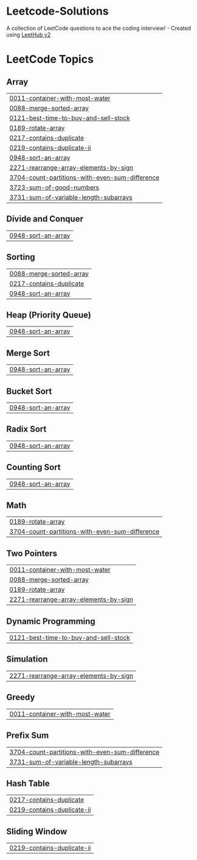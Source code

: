 # Leetcode-Solutions
A collection of LeetCode questions to ace the coding interview! - Created using [LeetHub v2](https://github.com/arunbhardwaj/LeetHub-2.0)

<!---LeetCode Topics Start-->
# LeetCode Topics
## Array
|  |
| ------- |
| [0011-container-with-most-water](https://github.com/Lakhan2003/Leetcode-Solutions/tree/master/0011-container-with-most-water) |
| [0088-merge-sorted-array](https://github.com/Lakhan2003/Leetcode-Solutions/tree/master/0088-merge-sorted-array) |
| [0121-best-time-to-buy-and-sell-stock](https://github.com/Lakhan2003/Leetcode-Solutions/tree/master/0121-best-time-to-buy-and-sell-stock) |
| [0189-rotate-array](https://github.com/Lakhan2003/Leetcode-Solutions/tree/master/0189-rotate-array) |
| [0217-contains-duplicate](https://github.com/Lakhan2003/Leetcode-Solutions/tree/master/0217-contains-duplicate) |
| [0219-contains-duplicate-ii](https://github.com/Lakhan2003/Leetcode-Solutions/tree/master/0219-contains-duplicate-ii) |
| [0948-sort-an-array](https://github.com/Lakhan2003/Leetcode-Solutions/tree/master/0948-sort-an-array) |
| [2271-rearrange-array-elements-by-sign](https://github.com/Lakhan2003/Leetcode-Solutions/tree/master/2271-rearrange-array-elements-by-sign) |
| [3704-count-partitions-with-even-sum-difference](https://github.com/Lakhan2003/Leetcode-Solutions/tree/master/3704-count-partitions-with-even-sum-difference) |
| [3723-sum-of-good-numbers](https://github.com/Lakhan2003/Leetcode-Solutions/tree/master/3723-sum-of-good-numbers) |
| [3731-sum-of-variable-length-subarrays](https://github.com/Lakhan2003/Leetcode-Solutions/tree/master/3731-sum-of-variable-length-subarrays) |
## Divide and Conquer
|  |
| ------- |
| [0948-sort-an-array](https://github.com/Lakhan2003/Leetcode-Solutions/tree/master/0948-sort-an-array) |
## Sorting
|  |
| ------- |
| [0088-merge-sorted-array](https://github.com/Lakhan2003/Leetcode-Solutions/tree/master/0088-merge-sorted-array) |
| [0217-contains-duplicate](https://github.com/Lakhan2003/Leetcode-Solutions/tree/master/0217-contains-duplicate) |
| [0948-sort-an-array](https://github.com/Lakhan2003/Leetcode-Solutions/tree/master/0948-sort-an-array) |
## Heap (Priority Queue)
|  |
| ------- |
| [0948-sort-an-array](https://github.com/Lakhan2003/Leetcode-Solutions/tree/master/0948-sort-an-array) |
## Merge Sort
|  |
| ------- |
| [0948-sort-an-array](https://github.com/Lakhan2003/Leetcode-Solutions/tree/master/0948-sort-an-array) |
## Bucket Sort
|  |
| ------- |
| [0948-sort-an-array](https://github.com/Lakhan2003/Leetcode-Solutions/tree/master/0948-sort-an-array) |
## Radix Sort
|  |
| ------- |
| [0948-sort-an-array](https://github.com/Lakhan2003/Leetcode-Solutions/tree/master/0948-sort-an-array) |
## Counting Sort
|  |
| ------- |
| [0948-sort-an-array](https://github.com/Lakhan2003/Leetcode-Solutions/tree/master/0948-sort-an-array) |
## Math
|  |
| ------- |
| [0189-rotate-array](https://github.com/Lakhan2003/Leetcode-Solutions/tree/master/0189-rotate-array) |
| [3704-count-partitions-with-even-sum-difference](https://github.com/Lakhan2003/Leetcode-Solutions/tree/master/3704-count-partitions-with-even-sum-difference) |
## Two Pointers
|  |
| ------- |
| [0011-container-with-most-water](https://github.com/Lakhan2003/Leetcode-Solutions/tree/master/0011-container-with-most-water) |
| [0088-merge-sorted-array](https://github.com/Lakhan2003/Leetcode-Solutions/tree/master/0088-merge-sorted-array) |
| [0189-rotate-array](https://github.com/Lakhan2003/Leetcode-Solutions/tree/master/0189-rotate-array) |
| [2271-rearrange-array-elements-by-sign](https://github.com/Lakhan2003/Leetcode-Solutions/tree/master/2271-rearrange-array-elements-by-sign) |
## Dynamic Programming
|  |
| ------- |
| [0121-best-time-to-buy-and-sell-stock](https://github.com/Lakhan2003/Leetcode-Solutions/tree/master/0121-best-time-to-buy-and-sell-stock) |
## Simulation
|  |
| ------- |
| [2271-rearrange-array-elements-by-sign](https://github.com/Lakhan2003/Leetcode-Solutions/tree/master/2271-rearrange-array-elements-by-sign) |
## Greedy
|  |
| ------- |
| [0011-container-with-most-water](https://github.com/Lakhan2003/Leetcode-Solutions/tree/master/0011-container-with-most-water) |
## Prefix Sum
|  |
| ------- |
| [3704-count-partitions-with-even-sum-difference](https://github.com/Lakhan2003/Leetcode-Solutions/tree/master/3704-count-partitions-with-even-sum-difference) |
| [3731-sum-of-variable-length-subarrays](https://github.com/Lakhan2003/Leetcode-Solutions/tree/master/3731-sum-of-variable-length-subarrays) |
## Hash Table
|  |
| ------- |
| [0217-contains-duplicate](https://github.com/Lakhan2003/Leetcode-Solutions/tree/master/0217-contains-duplicate) |
| [0219-contains-duplicate-ii](https://github.com/Lakhan2003/Leetcode-Solutions/tree/master/0219-contains-duplicate-ii) |
## Sliding Window
|  |
| ------- |
| [0219-contains-duplicate-ii](https://github.com/Lakhan2003/Leetcode-Solutions/tree/master/0219-contains-duplicate-ii) |
<!---LeetCode Topics End-->